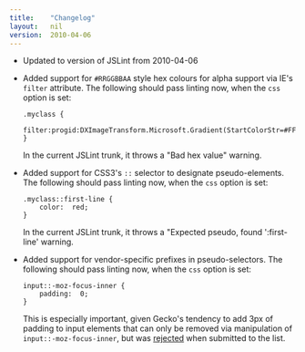 ```yaml
---
title:    "Changelog"
layout:   nil
version:  2010-04-06
---
```

*   Updated to version of JSLint from 2010-04-06

*   Added support for `#RRGGBBAA` style hex colours for alpha support via
    IE's `filter` attribute.  The following should pass linting now, when
    the `css` option is set:
    
        .myclass {
            filter:progid:DXImageTransform.Microsoft.Gradient(StartColorStr=#FFFFFF50,EndColorStr=#FFFFFF50);
        }
    
    In the current JSLint trunk, it throws a "Bad hex value" warning.

*   Added support for CSS3's `::` selector to designate pseudo-elements.
    The following should pass linting now, when the `css` option is set:

        .myclass::first-line {
            color:  red;
        }

    In the current JSLint trunk, it throws a "Expected pseudo, found
    ':first-line' warning.

*   Added support for vendor-specific prefixes in pseudo-selectors.  The
    following should pass linting now, when the `css` option is set:

        input::-moz-focus-inner {
            padding:  0;
        }
    
    This is especially important, given Gecko's tendency to add 3px of
    padding to input elements that can only be removed via manipulation
    of `input::-moz-focus-inner`, but was [rejected][vendorprefix] when
    submitted to the list.

[vendorprefix]: http://tech.groups.yahoo.com/group/jslint_com/message/1280
